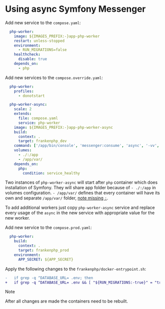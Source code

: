 # Using async Symfony Messenger

Add new service to the `compose.yaml`:
```yaml
  php-worker:
    image: ${IMAGES_PREFIX:-}app-php-worker
    restart: unless-stopped
    environment:
      - RUN_MIGRATIONS=false
    healthcheck:
      disable: true
    depends_on:
      - php
```

Add new services to the `compose.override.yaml`:
```yaml
  php-worker:
    profiles:
      - donotstart

  php-worker-async:
    scale: 2
    extends:
      file: compose.yaml
      service: php-worker
    image: ${IMAGES_PREFIX:-}app-php-worker-async
    build:
      context: .
      target: frankenphp_dev
    command: ['/app/bin/console', 'messenger:consume', 'async', '-vv', '--time-limit=60', '--limit=10', '--memory-limit=128M']
    volumes:
      - ./:/app
      - /app/var/
    depends_on:
      php:
        condition: service_healthy
```

Two instances of `php-worker-async` will start after `php` container which does installation of Symfony. They will share app folder because of `- ./:/app` in volumes configuration. `- /app/var/` defines that every container will have its own and separate `/app/var/` folder, [note missing `:`](https://stackoverflow.com/questions/46166304/docker-compose-volumes-without-colon).

To add additional workers just copy `php-worker-async` service and replace every usage of the `async` in the new service with appropriate value for the new worker.

Add new service to the `compose.prod.yaml`:
```yaml
  php-worker:
    build:
      context: .
      target: frankenphp_prod
    environment:
      APP_SECRET: ${APP_SECRET}
```

Apply the following changes to the `frankenphp/docker-entrypoint.sh`:
```patch
-	if grep -q ^DATABASE_URL= .env; then
+	if grep -q ^DATABASE_URL= .env && [ "${RUN_MIGRATIONS:-true}" = "true" ]; then
```

> [!NOTE]
> After all changes are made the containers need to be rebuilt.
